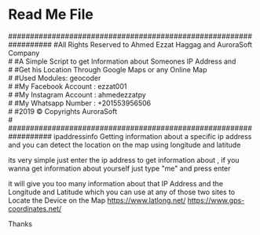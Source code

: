 # Read Me File
##################################################################
#All Rights Reserved to Ahmed Ezzat Haggag and AuroraSoft Company<br>#
#A Simple Script to get Information about Someones IP Address and<br>#
#Get his Location Through Google Maps or any Online Map          <br>#
#Used Modules: geocoder                                          <br>#
#My Facebook Account : ezzat001                                  <br>#
#My Instagram Account : ahmedezzatpy                             <br>#
#My Whatsapp Number : +201553956506                              <br>#
#2019 © Copyrights AuroraSoft                                    <br>#
##################################################################
ipaddressinfo
Getting information about a specific ip address and you can detect the location on the map using longitude and latitude

its very simple just enter the ip address to get information about , if you wanna get information about yourself just type "me" and 
press enter

it will give you too many information about that IP Address and the Longitude and Latitude which you can use at any of those two sites
to Locate the Device on the Map
https://www.latlong.net/
https://www.gps-coordinates.net/

Thanks 

